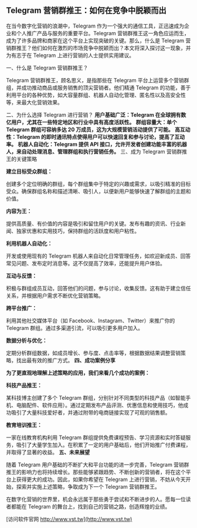 ## **Telegram 营销群推王：如何在竞争中脱颖而出**

在当今数字化营销的浪潮中，Telegram 作为一个强大的通信工具，正迅速成为企业和个人推广产品与服务的重要平台。Telegram 营销群推王这一角色应运而生，成为了许多品牌和商家在这个平台上实现突破的关键。那么，什么是 Telegram 营销群推王？他们如何在激烈的市场竞争中脱颖而出？本文将深入探讨这一现象，并为有志于在 Telegram 上进行营销的人士提供实用建议。

一、什么是 Telegram 营销群推王？

Telegram 营销群推王，顾名思义，是指那些在 Telegram 平台上运营多个营销群组，并成功推动商品或服务销售的顶尖营销者。他们精通 Telegram 的功能，善于利用平台的各种优势，如大容量群组、机器人自动化管理、匿名性以及高安全性等，来最大化营销效果。

二、为什么选择 Telegram 进行营销？
**用户基础广泛：Telegram 在全球拥有数亿用户，尤其在一些特定地区和行业中具有高度活跃性。**
**群组容量大：单个 Telegram 群组可容纳多达 20 万成员，这为大规模营销活动提供了可能。**
**高互动性：Telegram 的即时通讯特点使得用户可以快速回复和参与讨论，提高了互动率。**
**机器人自动化：Telegram 提供 API 接口，允许开发者创建功能丰富的机器人，来自动处理消息、管理群组和执行营销任务。**
三、成为 Telegram 营销群推王的关键策略

**建立目标受众群组：**

创建多个定位明确的群组，每个群组集中于特定的兴趣或需求，以吸引精准的目标受众。确保群组名称和描述清晰、吸引人，以便新用户能够快速了解群组的主题和价值。

**内容为王：**

提供高质量、有价值的内容是吸引和留住用户的关键。发布有趣的资讯、行业新闻、独家优惠和实用技巧，保持群组的活跃度和用户粘性。

**利用机器人自动化：**

开发或使用现有的 Telegram 机器人来自动化日常管理任务，如欢迎新成员、回答常见问题、发布定时消息等。这不仅提高了效率，还能提升用户体验。

**互动与反馈：**

积极与群组成员互动，回答他们的问题，参与讨论，收集反馈。这有助于建立信任关系，并根据用户需求不断优化营销策略。

**跨平台推广：**

利用其他社交媒体平台（如 Facebook、Instagram、Twitter）来推广你的 Telegram 群组。通过多渠道引流，可以吸引更多用户加入。

**数据分析与优化：**

定期分析群组数据，如成员增长、参与度、点击率等，根据数据结果调整营销策略，找出最有效的推广方式。
**四、成功案例分享**

**为了更直观地理解上述策略的应用，我们来看几个成功的案例：**

**科技产品推王：**

某科技博主创建了多个 Telegram 群组，分别针对不同类型的科技产品（如智能手机、电脑配件、软件应用）。通过定期发布产品评测、优惠信息和使用技巧，他成功吸引了大量科技爱好者，并通过附带的电商链接实现了可观的销售额。

**教育培训推王：**

一家在线教育机构利用 Telegram 群组提供免费课程预告、学习资源和实时答疑服务，吸引了大量学生加入。在积累了一定的用户基础后，他们开始推广付费课程，并取得了显著的收益。
**五、未来展望**

随着 Telegram 用户基础的不断扩大和平台功能的进一步完善，Telegram 营销群推王的影响力也将持续增长。那些能够紧跟趋势、不断创新的营销者，将在这个平台上获得更大的成功。因此，如果你希望在 Telegram 上进行营销，不妨从今天开始，探索并实施上述策略，争取成为下一个 Telegram 营销群推王。

在数字化营销的世界里，机会永远属于那些勇于尝试和不断进步的人。愿每一位读者都能在 Telegram 的舞台上，找到自己的营销之路，创造辉煌的业绩。


[访问软件官网 http://www.vst.tw](http://www.vst.tw)
